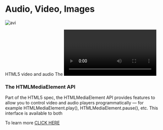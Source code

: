 # Audio, Video, Images

![avi](https://th.bing.com/th/id/R.f4c75473eb06bbac94ae478ea885be66?rik=z%2fd2ALQ7GRwewA&pid=ImgRaw&r=0)

HTML5 video and audio
The <video> and <audio> elements allow us to embed video and audio into web pages. As we showed in Video and audio content

### The HTMLMediaElement API
Part of the HTML5 spec, the HTMLMediaElement API provides features to allow you to control video and audio players programmatically — for example HTMLMediaElement.play(), HTMLMediaElement.pause(), etc. This interface is available to both <audio> and <video> elements, as the features you'll want to implement are nearly identical. Let's go through an example, adding features as we go.

To learn more [CLICK HERE](https://developer.mozilla.org/en-US/docs/Learn/JavaScript/Client-side_web_APIs/Video_and_audio_APIs)